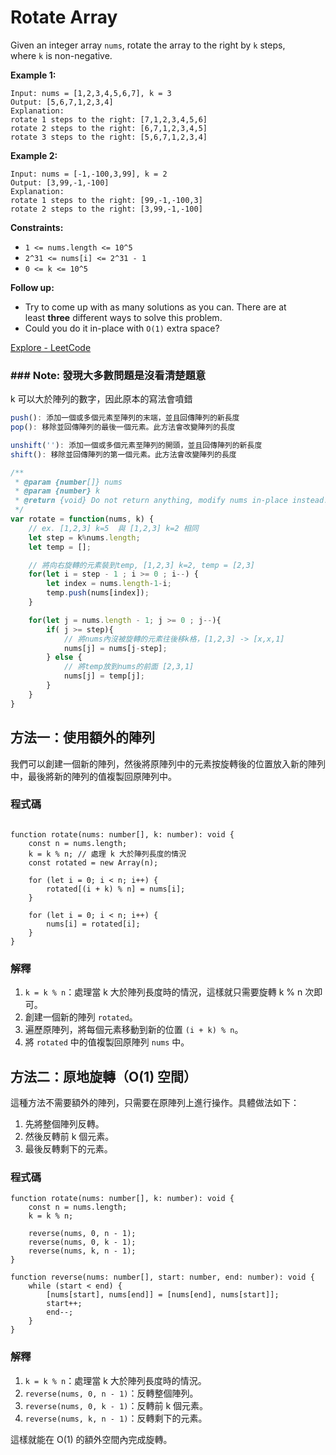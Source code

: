 # Rotate Array

Given an integer array `nums`, rotate the array to the right by `k` steps, where `k` is non-negative.

**Example 1:**

```
Input: nums = [1,2,3,4,5,6,7], k = 3
Output: [5,6,7,1,2,3,4]
Explanation:
rotate 1 steps to the right: [7,1,2,3,4,5,6]
rotate 2 steps to the right: [6,7,1,2,3,4,5]
rotate 3 steps to the right: [5,6,7,1,2,3,4]

```

**Example 2:**

```
Input: nums = [-1,-100,3,99], k = 2
Output: [3,99,-1,-100]
Explanation:
rotate 1 steps to the right: [99,-1,-100,3]
rotate 2 steps to the right: [3,99,-1,-100]

```

**Constraints:**

- `1 <= nums.length <= 10^5`
- `2^31 <= nums[i] <= 2^31 - 1`
- `0 <= k <= 10^5`

**Follow up:**

- Try to come up with as many solutions as you can. There are at least **three** different ways to solve this problem.
- Could you do it in-place with `O(1)` extra space?

[Explore - LeetCode](https://leetcode.com/explore/interview/card/top-interview-questions-easy/92/array/646/)

### ### Note: 發現大多數問題是沒看清楚題意

k 可以大於陣列的數字，因此原本的寫法會噴錯

```jsx
push(): 添加一個或多個元素至陣列的末端，並且回傳陣列的新長度
pop(): 移除並回傳陣列的最後一個元素。此方法會改變陣列的長度

unshift(''): 添加一個或多個元素至陣列的開頭，並且回傳陣列的新長度
shift(): 移除並回傳陣列的第一個元素。此方法會改變陣列的長度
```

```jsx
/**
 * @param {number[]} nums
 * @param {number} k
 * @return {void} Do not return anything, modify nums in-place instead.
 */
var rotate = function(nums, k) {
    // ex. [1,2,3] k=5  與 [1,2,3] k=2 相同  
    let step = k%nums.length;
    let temp = [];

    // 將向右旋轉的元素裝到temp, [1,2,3] k=2, temp = [2,3] 
    for(let i = step - 1 ; i >= 0 ; i--) {
        let index = nums.length-1-i;
        temp.push(nums[index]);
    }

    for(let j = nums.length - 1; j >= 0 ; j--){
        if( j >= step){
            // 將nums內沒被旋轉的元素往後移k格，[1,2,3] -> [x,x,1] 
            nums[j] = nums[j-step];
        } else {
            // 將temp放到nums的前面 [2,3,1]
            nums[j] = temp[j];
        }
    }
}
```

## 方法一：使用額外的陣列

我們可以創建一個新的陣列，然後將原陣列中的元素按旋轉後的位置放入新的陣列中，最後將新的陣列的值複製回原陣列中。

### 程式碼

```tsx

function rotate(nums: number[], k: number): void {
    const n = nums.length;
    k = k % n; // 處理 k 大於陣列長度的情況
    const rotated = new Array(n);

    for (let i = 0; i < n; i++) {
        rotated[(i + k) % n] = nums[i];
    }

    for (let i = 0; i < n; i++) {
        nums[i] = rotated[i];
    }
}

```

### 解釋

1. `k = k % n`：處理當 k 大於陣列長度時的情況，這樣就只需要旋轉 k % n 次即可。
2. 創建一個新的陣列 `rotated`。
3. 遍歷原陣列，將每個元素移動到新的位置 `(i + k) % n`。
4. 將 `rotated` 中的值複製回原陣列 `nums` 中。

## 方法二：原地旋轉（O(1) 空間）

這種方法不需要額外的陣列，只需要在原陣列上進行操作。具體做法如下：

1. 先將整個陣列反轉。
2. 然後反轉前 k 個元素。
3. 最後反轉剩下的元素。

### 程式碼

```tsx
function rotate(nums: number[], k: number): void {
    const n = nums.length;
    k = k % n;

    reverse(nums, 0, n - 1);
    reverse(nums, 0, k - 1);
    reverse(nums, k, n - 1);
}

function reverse(nums: number[], start: number, end: number): void {
    while (start < end) {
        [nums[start], nums[end]] = [nums[end], nums[start]];
        start++;
        end--;
    }
}

```

### 解釋

1. `k = k % n`：處理當 k 大於陣列長度時的情況。
2. `reverse(nums, 0, n - 1)`：反轉整個陣列。
3. `reverse(nums, 0, k - 1)`：反轉前 k 個元素。
4. `reverse(nums, k, n - 1)`：反轉剩下的元素。

這樣就能在 O(1) 的額外空間內完成旋轉。